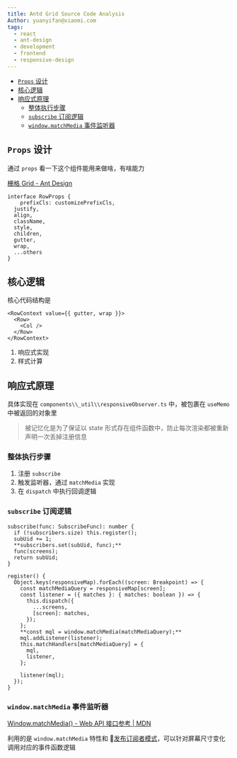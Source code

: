```yaml
---
title: Antd Grid Source Code Analysis
Author: yuanyifan@xiaomi.com
tags:
  - react
  - ant-design
  - development
  - frontend
  - responsive-design
---
```

- [`Props` 设计](#props-%E8%AE%BE%E8%AE%A1)
- [核心逻辑](#%E6%A0%B8%E5%BF%83%E9%80%BB%E8%BE%91)
- [响应式原理](#%E5%93%8D%E5%BA%94%E5%BC%8F%E5%8E%9F%E7%90%86)
	- [整体执行步骤](#%E6%95%B4%E4%BD%93%E6%89%A7%E8%A1%8C%E6%AD%A5%E9%AA%A4)
	- [`subscribe` 订阅逻辑](#subscribe-%E8%AE%A2%E9%98%85%E9%80%BB%E8%BE%91)
	- [`window.matchMedia` 事件监听器](#windowmatchmedia-%E4%BA%8B%E4%BB%B6%E7%9B%91%E5%90%AC%E5%99%A8)


## `Props` 设计

通过 `props` 看一下这个组件能用来做啥，有啥能力

[栅格 Grid - Ant Design](https://ant.design/components/grid-cn#row)

```tsx
interface RowProps {
	prefixCls: customizePrefixCls,
  justify,
  align,
  className,
  style,
  children,
  gutter,
  wrap,
  ...others
}
```

## 核心逻辑

核心代码结构是

```tsx
<RowContext value={{ gutter, wrap }}>
  <Row>
    <Col />
  </Row>
</RowContext>
```

1. 响应式实现
2. 样式计算

## 响应式原理

具体实现在 `components\\_util\\responsiveObserver.ts` 中，被包裹在 `useMemo` 中被返回的对象里

> 被记忆化是为了保证以 state 形式存在组件函数中，防止每次渲染都被重新声明一次丢掉注册信息

### 整体执行步骤

1. 注册 `subscribe`
2. 触发监听器，通过 `matchMedia` 实现
3. 在 `dispatch` 中执行回调逻辑

### `subscribe` 订阅逻辑

```tsx
subscribe(func: SubscribeFunc): number {
  if (!subscribers.size) this.register();
  subUid += 1;
  **subscribers.set(subUid, func);**
  func(screens);
  return subUid;
}

register() {
  Object.keys(responsiveMap).forEach((screen: Breakpoint) => {
    const matchMediaQuery = responsiveMap[screen];
    const listener = ({ matches }: { matches: boolean }) => {
      this.dispatch({
        ...screens,
        [screen]: matches,
      });
    };
    **const mql = window.matchMedia(matchMediaQuery);**
    mql.addListener(listener);
    this.matchHandlers[matchMediaQuery] = {
      mql,
      listener,
    };

    listener(mql);
  });
}
```

### `window.matchMedia` 事件监听器

[Window.matchMedia() - Web API 接口参考 | MDN](https://developer.mozilla.org/zh-CN/docs/Web/API/Window/matchMedia)

利用的是 `window.matchMedia` 特性和 🔭[发布订阅者模式](https://refactoringguru.cn/design-patterns/observer)，可以针对屏幕尺寸变化调用对应的事件函数逻辑
